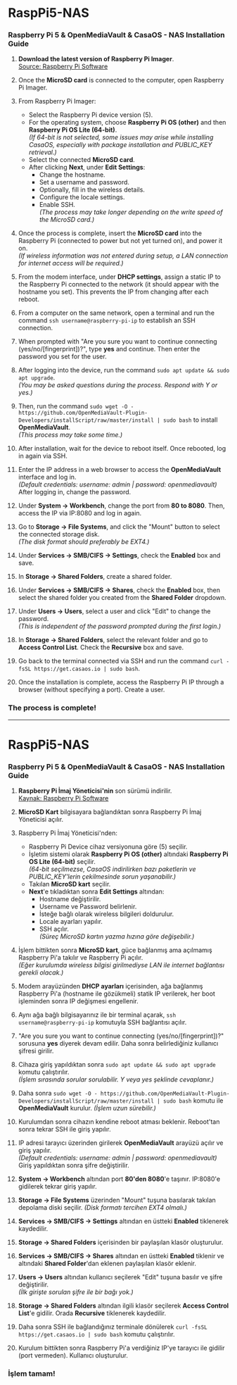 # RaspPi5-NAS
### Raspberry Pi 5 & OpenMediaVault & CasaOS - NAS Installation Guide

1. **Download the latest version of Raspberry Pi Imager**.  
   [Source: Raspberry Pi Software](https://www.raspberrypi.com/software/)

2. Once the **MicroSD card** is connected to the computer, open Raspberry Pi Imager.

3. From Raspberry Pi Imager:
   - Select the Raspberry Pi device version (5).
   - For the operating system, choose **Raspberry Pi OS (other)** and then **Raspberry Pi OS Lite (64-bit)**.  
     _(If 64-bit is not selected, some issues may arise while installing CasaOS, especially with package installation and PUBLIC_KEY retrieval.)_
   - Select the connected **MicroSD card**.
   - After clicking **Next**, under **Edit Settings**:
     - Change the hostname.
     - Set a username and password.
     - Optionally, fill in the wireless details.
     - Configure the locale settings.
     - Enable SSH.  
       _(The process may take longer depending on the write speed of the MicroSD card.)_

4. Once the process is complete, insert the **MicroSD card** into the Raspberry Pi (connected to power but not yet turned on), and power it on.  
   _(If wireless information was not entered during setup, a LAN connection for internet access will be required.)_

5. From the modem interface, under **DHCP settings**, assign a static IP to the Raspberry Pi connected to the network (it should appear with the hostname you set). This prevents the IP from changing after each reboot.

6. From a computer on the same network, open a terminal and run the command ```ssh username@raspberry-pi-ip``` to establish an SSH connection.

7. When prompted with "Are you sure you want to continue connecting (yes/no/[fingerprint])?", type **yes** and continue. Then enter the password you set for the user.

8. After logging into the device, run the command `sudo apt update && sudo apt upgrade`.  
   _(You may be asked questions during the process. Respond with Y or yes.)_

9. Then, run the command ```sudo wget -O - https://github.com/OpenMediaVault-Plugin-Developers/installScript/raw/master/install | sudo bash``` to install **OpenMediaVault**.  
   _(This process may take some time.)_

10. After installation, wait for the device to reboot itself. Once rebooted, log in again via SSH.

11. Enter the IP address in a web browser to access the **OpenMediaVault** interface and log in.  
    _(Default credentials: username: admin | password: openmediavault)_  
    After logging in, change the password.

12. Under **System -> Workbench**, change the port from **80 to 8080**. Then, access the IP via IP:8080 and log in again.

13. Go to **Storage -> File Systems**, and click the "Mount" button to select the connected storage disk.  
    _(The disk format should preferably be EXT4.)_

14. Under **Services -> SMB/CIFS -> Settings**, check the **Enabled** box and save.

15. In **Storage -> Shared Folders**, create a shared folder.

16. Under **Services -> SMB/CIFS -> Shares**, check the **Enabled** box, then select the shared folder you created from the **Shared Folder** dropdown.

17. Under **Users -> Users**, select a user and click "Edit" to change the password.  
    _(This is independent of the password prompted during the first login.)_

18. In **Storage -> Shared Folders**, select the relevant folder and go to **Access Control List**. Check the **Recursive** box and save.

19. Go back to the terminal connected via SSH and run the command ```curl -fsSL https://get.casaos.io | sudo bash```.

20. Once the installation is complete, access the Raspberry Pi IP through a browser (without specifying a port). Create a user.

### The process is complete!

-----------------------

# RaspPi5-NAS
### Raspberry Pi 5 & OpenMediaVault & CasaOS - NAS Installation Guide

1. **Raspberry Pi İmaj Yöneticisi'nin** son sürümü indirilir.  
   [Kaynak: Raspberry Pi Software](https://www.raspberrypi.com/software/)

2. **MicroSD Kart** bilgisayara bağlandıktan sonra Raspberry Pi İmaj Yöneticisi açılır.

3. Raspberry Pi İmaj Yöneticisi'nden:
   - Raspberry Pi Device cihaz versiyonuna göre (5) seçilir.
   - İşletim sistemi olarak **Raspberry Pi OS (other)** altındaki **Raspberry Pi OS Lite (64-bit)** seçilir.  
     _(64-bit seçilmezse, CasaOS indirilirken bazı paketlerin ve PUBLIC_KEY'lerin çekilmesinde sorun yaşanabilir.)_
   - Takılan **MicroSD kart** seçilir.
   - **Next**'e tıkladıktan sonra **Edit Settings** altından:
     - Hostname değiştirilir.
     - Username ve Password belirlenir.
     - İsteğe bağlı olarak wireless bilgileri doldurulur.
     - Locale ayarları yapılır.
     - SSH açılır.  
       _(Süreç MicroSD kartın yazma hızına göre değişebilir.)_

4. İşlem bittikten sonra **MicroSD kart**, güce bağlanmış ama açılmamış Raspberry Pi'a takılır ve Raspberry Pi açılır.  
   _(Eğer kurulumda wireless bilgisi girilmediyse LAN ile internet bağlantısı gerekli olacak.)_

5. Modem arayüzünden **DHCP ayarları** içerisinden, ağa bağlanmış Raspberry Pi'a (hostname ile gözükmeli) statik IP verilerek, her boot işleminden sonra IP değişmesi engellenir.

6. Aynı ağa bağlı bilgisayarınız ile bir terminal açarak, ```ssh username@raspberry-pi-ip``` komutuyla SSH bağlantısı açılır.

7. "Are you sure you want to continue connecting (yes/no/[fingerprint])?" sorusuna **yes** diyerek devam edilir. Daha sonra belirlediğiniz kullanıcı şifresi girilir.

8. Cihaza giriş yapıldıktan sonra `sudo apt update && sudo apt upgrade` komutu çalıştırılır.  
   _(İşlem sırasında sorular sorulabilir. Y veya yes şeklinde cevaplanır.)_

9. Daha sonra ```sudo wget -O - https://github.com/OpenMediaVault-Plugin-Developers/installScript/raw/master/install | sudo bash``` komutu ile **OpenMediaVault** kurulur. _(İşlem uzun sürebilir.)_

10. Kurulumdan sonra cihazın kendine reboot atması beklenir. Reboot'tan sonra tekrar SSH ile giriş yapılır.

11. IP adresi tarayıcı üzerinden girilerek **OpenMediaVault** arayüzü açılır ve giriş yapılır.  
    _(Default credentials: username: admin | password: openmediavault)_  
    Giriş yapıldıktan sonra şifre değiştirilir.

12. **System -> Workbench** altından port **80'den 8080**'e taşınır. IP:8080'e gidilerek tekrar giriş yapılır.

13. **Storage -> File Systems** üzerinden "Mount" tuşuna basılarak takılan depolama diski seçilir. _(Disk formatı tercihen EXT4 olmalı.)_

14. **Services -> SMB/CIFS -> Settings** altından en üstteki **Enabled** tiklenerek kaydedilir.

15. **Storage -> Shared Folders** içerisinden bir paylaşılan klasör oluşturulur.

16. **Services -> SMB/CIFS -> Shares** altından en üstteki **Enabled** tiklenir ve altındaki **Shared Folder**'dan eklenen paylaşılan klasör eklenir.

17. **Users -> Users** altından kullanıcı seçilerek "Edit" tuşuna basılır ve şifre değiştirilir.  
    _(İlk girişte sorulan şifre ile bir bağı yok.)_

18. **Storage -> Shared Folders** altından ilgili klasör seçilerek **Access Control List**'e gidilir. Orada **Recursive** tiklenerek kaydedilir.

19. Daha sonra SSH ile bağlandığınız terminale dönülerek ```curl -fsSL https://get.casaos.io | sudo bash``` komutu çalıştırılır.

20. Kurulum bittikten sonra Raspberry Pi'a verdiğiniz IP'ye tarayıcı ile gidilir (port vermeden). Kullanıcı oluşturulur.

### İşlem tamam!
